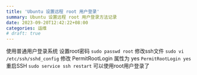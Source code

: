 ```yaml
---
title: 'Ubuntu 设置远程 root 用户登录'
summary: Ubuntu 设置远程 root 用户登录方法记录
date: 2023-09-20T12:42:22+08:00
categories: 运维
# draft: true
---
```

使用普通用户登录系统
设置root密码 `sudo passwd root`
修改ssh文件 `sudo vi /etc/ssh/sshd_config`
修改 PermitRootLogin 属性为 yes `PermitRootLogin yes`
重启SSH `sudo service ssh restart`
可以使用root用户登录了
